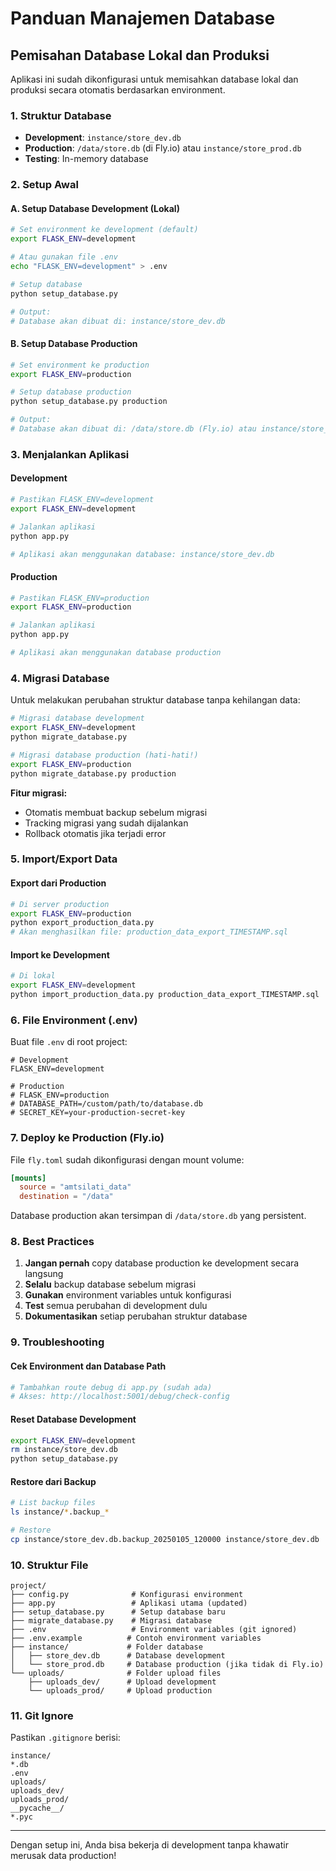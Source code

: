 # Panduan Manajemen Database

## Pemisahan Database Lokal dan Produksi

Aplikasi ini sudah dikonfigurasi untuk memisahkan database lokal dan produksi secara otomatis berdasarkan environment.

### 1. Struktur Database

- **Development**: `instance/store_dev.db`
- **Production**: `/data/store.db` (di Fly.io) atau `instance/store_prod.db`
- **Testing**: In-memory database

### 2. Setup Awal

#### A. Setup Database Development (Lokal)

```bash
# Set environment ke development (default)
export FLASK_ENV=development

# Atau gunakan file .env
echo "FLASK_ENV=development" > .env

# Setup database
python setup_database.py

# Output:
# Database akan dibuat di: instance/store_dev.db
```

#### B. Setup Database Production

```bash
# Set environment ke production
export FLASK_ENV=production

# Setup database production
python setup_database.py production

# Output:
# Database akan dibuat di: /data/store.db (Fly.io) atau instance/store_prod.db
```

### 3. Menjalankan Aplikasi

#### Development
```bash
# Pastikan FLASK_ENV=development
export FLASK_ENV=development

# Jalankan aplikasi
python app.py

# Aplikasi akan menggunakan database: instance/store_dev.db
```

#### Production
```bash
# Pastikan FLASK_ENV=production
export FLASK_ENV=production

# Jalankan aplikasi
python app.py

# Aplikasi akan menggunakan database production
```

### 4. Migrasi Database

Untuk melakukan perubahan struktur database tanpa kehilangan data:

```bash
# Migrasi database development
export FLASK_ENV=development
python migrate_database.py

# Migrasi database production (hati-hati!)
export FLASK_ENV=production
python migrate_database.py production
```

**Fitur migrasi:**
- Otomatis membuat backup sebelum migrasi
- Tracking migrasi yang sudah dijalankan
- Rollback otomatis jika terjadi error

### 5. Import/Export Data

#### Export dari Production
```bash
# Di server production
export FLASK_ENV=production
python export_production_data.py
# Akan menghasilkan file: production_data_export_TIMESTAMP.sql
```

#### Import ke Development
```bash
# Di lokal
export FLASK_ENV=development
python import_production_data.py production_data_export_TIMESTAMP.sql
```

### 6. File Environment (.env)

Buat file `.env` di root project:

```env
# Development
FLASK_ENV=development

# Production
# FLASK_ENV=production
# DATABASE_PATH=/custom/path/to/database.db
# SECRET_KEY=your-production-secret-key
```

### 7. Deploy ke Production (Fly.io)

File `fly.toml` sudah dikonfigurasi dengan mount volume:

```toml
[mounts]
  source = "amtsilati_data"
  destination = "/data"
```

Database production akan tersimpan di `/data/store.db` yang persistent.

### 8. Best Practices

1. **Jangan pernah** copy database production ke development secara langsung
2. **Selalu** backup database sebelum migrasi
3. **Gunakan** environment variables untuk konfigurasi
4. **Test** semua perubahan di development dulu
5. **Dokumentasikan** setiap perubahan struktur database

### 9. Troubleshooting

#### Cek Environment dan Database Path
```bash
# Tambahkan route debug di app.py (sudah ada)
# Akses: http://localhost:5001/debug/check-config
```

#### Reset Database Development
```bash
export FLASK_ENV=development
rm instance/store_dev.db
python setup_database.py
```

#### Restore dari Backup
```bash
# List backup files
ls instance/*.backup_*

# Restore
cp instance/store_dev.db.backup_20250105_120000 instance/store_dev.db
```

### 10. Struktur File

```
project/
├── config.py              # Konfigurasi environment
├── app.py                 # Aplikasi utama (updated)
├── setup_database.py      # Setup database baru
├── migrate_database.py    # Migrasi database
├── .env                   # Environment variables (git ignored)
├── .env.example          # Contoh environment variables
├── instance/             # Folder database
│   ├── store_dev.db      # Database development
│   └── store_prod.db     # Database production (jika tidak di Fly.io)
└── uploads/              # Folder upload files
    ├── uploads_dev/      # Upload development
    └── uploads_prod/     # Upload production
```

### 11. Git Ignore

Pastikan `.gitignore` berisi:

```
instance/
*.db
.env
uploads/
uploads_dev/
uploads_prod/
__pycache__/
*.pyc
```

---

Dengan setup ini, Anda bisa bekerja di development tanpa khawatir merusak data production!